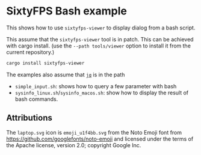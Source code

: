 # SixtyFPS Bash example

This shows how to use `sixtyfps-viewer` to display dialog from a bash script.

This assume that the `sixtyfps-viewer` tool is in patch. This can be achieved with cargo install.
(use the `--path tools/viewer` option to install it from the current repository.)

```bash
cargo install sixtyfps-viewer
```

The examples also assume that [`jq`](https://stedolan.github.io/jq/) is in the path

 * `simple_input.sh`: shows how to query a few parameter with bash
 * `sysinfo_linux.sh`/`sysinfo_macos.sh`: show how to display the result of bash commands.


## Attributions

The `laptop.svg` icon is `emoji_u1f4bb.svg` from the Noto Emoji font from
    https://github.com/googlefonts/noto-emoji
and licensed under the terms of the Apache license, version 2.0; copyright Google Inc.
